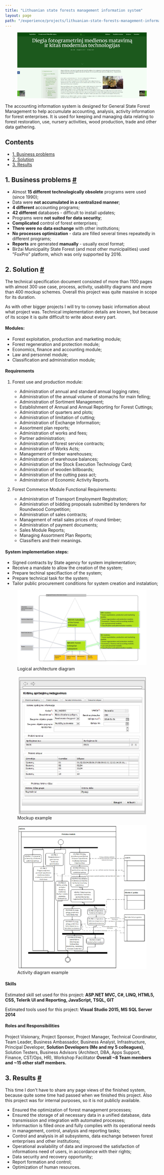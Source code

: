 ```yaml
---
title: "Lithuanian state forests management information system"
layout: page
path: "/experience/projects/lithuanian-state-forests-management-information-system"
---
```


<figure>
	<img src="./header.jpg" alt="Header picture">
</figure>

The accounting information system is designed for General State Forest Management to help accumulate accounting, analysis, activity information for forest enterprises. It is used for keeping and managing data relating to forest restoration, use, nursery activities, wood production, trade and other data gathering.

<h2>Contents</h2>
<ul>
    <li>
        <a href="#businessProblems">1. Business problems</a>
    </li>
    <li>
        <a href="#solution">2. Solution</a>
    </li>
    <li>
        <a href="#results">3. Results</a>
    </li>
</ul>

<h2 id="businessProblems">
    <span>1. Business problems</span>
    <a href="#businessProblems" aria-label="Anchor"> #</a>
</h2>

* Almost **15 different technologically obsolete** programs were used (since 1990);
* Data were **not accumulated in a centralized manner**;
* **4 different** accounting programs;
* **42 different** databases - difficult to install updates;
* Programs were **not suited for data security**;
* **Complicated** control of forest enterprises;
* **There were no data exchange** with other institutions;
* **No processes optimization** - data are filled several times repeatedly in different programs;
* **Reports** are generated **manually** - usually excel format;
* Biržai Municipality State Forest (and most other municipalities) used "FoxPro" platform, which was only supported by 2016.

<h2 id="solution">
    <span>2. Solution</span>
    <a href="#solution" aria-label="Anchor"> #</a>
</h2>

The technical specification document consisted of more than 1100 pages with almost 300 use case, process, activity, usability diagrams and more than 400 mockup schemes. Overall this project was quite massive in scope for its duration. 

As with other bigger projects I will try to convey basic information about what project was. Technical implementation details are known, but because of its scope it is quite difficult to write about every part.

#### Modules:
* Forest exploitation, production and marketing module;
* Forest regeneration and protection module;
* Economics, finance and accounting module;
* Law and personnel module;
* Classification and administration module;

#### Requirements
1) Forest use and production module:    
    * Administration of annual and standard annual logging rates;
    * Administration of the annual volume of stomachs for main felling;
    * Administration of Sortiment Management;
    * Establishment of Annual and Annual Reporting for Forest Cuttings;
    * Administration of quarters and plots;
    * Administration of limitation of cutting;
    * Administration of Exchange Information;
    * Assortment plan reports;
    * Administration of works and fees;
    * Partner administration;
    * Administration of forest service contracts;
    * Administration of Works Acts;
    * Management of timber warehouses;
    * Administration of warehouse balances;
    * Administration of the Stock Execution Technology Card;
    * Administration of wooden billboards;
    * Administration of the cutting pass act;
    * Administration of Economic Activity Reports.

2) Forest Commerce Module Functional Requirements:
    * Administration of Transport Employment Registration;
    * Administration of bidding proposals submitted by tenderers for Roundwood Competition;
    * Administration of sales contracts;
    * Management of retail sales prices of round timber;
    * Administration of payment documents;
    * Sales Module Reports;
    * Managing Assortment Plan Reports;
    * Classifiers and their meanings.

#### System implementation steps:
* Signed contracts by State agency for system implementation;
* Receive a mandate to allow the creation of the system;
* Prepare techinal specifiaction of the system;
* Prepare technical task for the system;
* Tailor public procurement conditions for system creation and instalation;

<figure>
	<img src="./architecture.jpg" alt="Logical architecture diagram">
    <figcaption>Logical architecture diagram</figcaption>
</figure>

<figure>
	<img src="./mockup.jpg" alt="Mockup example">
    <figcaption>Mockup example</figcaption>
</figure>

<figure>
	<img src="./activity.jpg" alt="Activity diagram example">
    <figcaption>Activity diagram example</figcaption>
</figure>

#### Skills 
Estimated skill set used for this project: **ASP.NET MVC, C#, LINQ, HTML5, CSS, Telerik UI and Reporting, JavaScript, TSQL, GIT**

Estimated tools used for this project: **Visual Studio 2015, MS SQL Server 2014**

#### Roles and Responsibilities
Project Visionary, Project Sponsor, Project Manager, Technical Coordinator, Team Leader, Business Ambassador, Business Analyst, Infrastructure, Principal Developer, **Solution Developers (Me and my 5 colleagues)**, Solution Testers, Business Advisors (Architect, DBA, Apps Support, Finance, CST/Ops, HR), Workshop Facilitator **Overall ~8 Team members and ~15 other staff members.**

<h2 id="results">
    <span>3. Results</span>
    <a href="#results" aria-label="Anchor"> #</a>
</h2>

This time I don't have to share any page views of the finished system, because quite some time had passed when we finished this project. Also this project was for internal purposes, so it is not publicly available.

* Ensured the optimization of forest management processes;
* Ensured the storage of all necessary data in a unified database, data transmission and integration with automated processes;
* Informaction is filled once and fully complies with its operational needs in management, control, analysis and reporting tasks;
* Control and analysis in all subsystems, data exchange between forest enterprises and other institutions;
* Operational availability of data and improved the satisfaction of informations need of users, in accordance with their rights;
* Data security and recovery opportunity;
* Report formation and control;
* Optimization of human resources.
